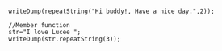 ```luceescript+trycf

writeDump(repeatString("Hi buddy!, Have a nice day.",2));

//Member function
str="I love Lucee ";
writeDump(str.repeatString(3));

```
